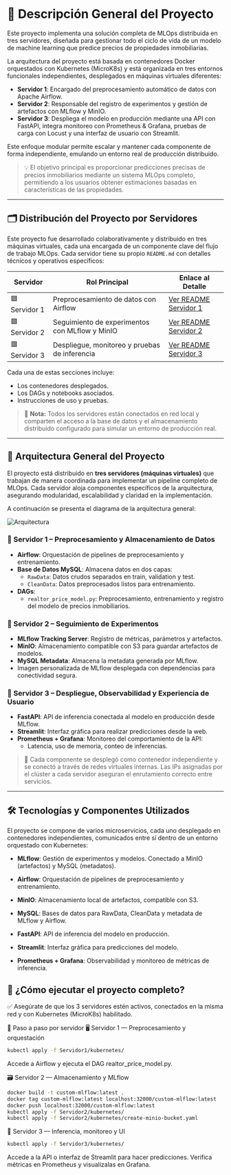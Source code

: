 
# 🧠 Descripción General del Proyecto

Este proyecto implementa una solución completa de MLOps distribuida en tres servidores, diseñada para gestionar todo el ciclo de vida de un modelo de machine learning que predice precios de propiedades inmobiliarias.

La arquitectura del proyecto está basada en contenedores Docker orquestados con Kubernetes (MicroK8s) y está organizada en tres entornos funcionales independientes, desplegados en máquinas virtuales diferentes:

- **Servidor 1**: Encargado del preprocesamiento automático de datos con Apache Airflow.
- **Servidor 2**: Responsable del registro de experimentos y gestión de artefactos con MLflow y MinIO.
- **Servidor 3**: Despliega el modelo en producción mediante una API con FastAPI, integra monitoreo con Prometheus & Grafana, pruebas de carga con Locust y una interfaz de usuario con Streamlit.

Este enfoque modular permite escalar y mantener cada componente de forma independiente, emulando un entorno real de producción distribuido.

> 💡 El objetivo principal es proporcionar predicciones precisas de precios inmobiliarios mediante un sistema MLOps completo, permitiendo a los usuarios obtener estimaciones basadas en características de las propiedades.

---

## 🗂️ Distribución del Proyecto por Servidores

Este proyecto fue desarrollado colaborativamente y distribuido en tres máquinas virtuales, cada una encargada de un componente clave del flujo de trabajo MLOps. Cada servidor tiene su propio `README.md` con detalles técnicos y operativos específicos:

| Servidor | Rol Principal                                   | Enlace al Detalle |
|----------|--------------------------------------------------|-------------------|
| 🟦 Servidor 1 | Preprocesamiento de datos con Airflow           | [Ver README Servidor 1](./Servidor1/README.md) |
| 🟩 Servidor 2 | Seguimiento de experimentos con MLflow y MinIO  | [Ver README Servidor 2](./Servidor2/README.md) |
| 🟥 Servidor 3 | Despliegue, monitoreo y pruebas de inferencia   | [Ver README Servidor 3](./Servidor3/README.md) |

Cada una de estas secciones incluye:
- Los contenedores desplegados.
- Los DAGs y notebooks asociados.
- Instrucciones de uso y pruebas.

> 📌 **Nota:** Todos los servidores están conectados en red local y comparten el acceso a la base de datos y el almacenamiento distribuido configurado para simular un entorno de producción real.

---

## 🧱 Arquitectura General del Proyecto

El proyecto está distribuido en **tres servidores (máquinas virtuales)** que trabajan de manera coordinada para implementar un pipeline completo de MLOps. Cada servidor aloja componentes específicos de la arquitectura, asegurando modularidad, escalabilidad y claridad en la implementación.

A continuación se presenta el diagrama de la arquitectura general:

![Arquitectura](public/General.png)

### 🔹 Servidor 1 – Preprocesamiento y Almacenamiento de Datos
- **Airflow**: Orquestación de pipelines de preprocesamiento y entrenamiento.
- **Base de Datos MySQL**: Almacena datos en dos capas:
  - `RawData`: Datos crudos separados en train, validation y test.
  - `CleanData`: Datos preprocesados listos para entrenamiento.
- **DAGs**:
  - `realtor_price_model.py`: Preprocesamiento, entrenamiento y registro del modelo de precios inmobiliarios.

### 🔸 Servidor 2 – Seguimiento de Experimentos
- **MLflow Tracking Server**: Registro de métricas, parámetros y artefactos.
- **MinIO**: Almacenamiento compatible con S3 para guardar artefactos de modelos.
- **MySQL Metadata**: Almacena la metadata generada por MLflow.
- Imagen personalizada de MLflow desplegada con dependencias para conectividad segura.

### 🔺 Servidor 3 – Despliegue, Observabilidad y Experiencia de Usuario
- **FastAPI**: API de inferencia conectada al modelo en producción desde MLflow.
- **Streamlit**: Interfaz gráfica para realizar predicciones desde la web.
- **Prometheus + Grafana**: Monitoreo del comportamiento de la API:
  - Latencia, uso de memoria, conteo de inferencias.

> 🧩 Cada componente se desplegó como contenedor independiente y se conectó a través de redes virtuales internas. Las IPs asignadas por el clúster a cada servidor aseguran el enrutamiento correcto entre servicios.

---
## 🛠️ Tecnologías y Componentes Utilizados

El proyecto se compone de varios microservicios, cada uno desplegado en contenedores independientes, comunicados entre sí dentro de un entorno orquestado con Kubernetes:

- **MLflow**: Gestión de experimentos y modelos. Conectado a MinIO (artefactos) y MySQL (metadatos).
- **Airflow**: Orquestación de pipelines de preprocesamiento y entrenamiento.
- **MinIO**: Almacenamiento local de artefactos, compatible con S3.
- **MySQL**: Bases de datos para RawData, CleanData y metadata de MLflow y Airflow.

- **FastAPI**: API de inferencia del modelo en producción.
- **Streamlit**: Interfaz gráfica para predicciones del modelo.
- **Prometheus + Grafana**: Observabilidad y monitoreo de métricas de inferencia.


## 🚀 ¿Cómo ejecutar el proyecto completo?
✅ Asegúrate de que los 3 servidores estén activos, conectados en la misma red y con Kubernetes (MicroK8s) habilitado.

🔌 Paso a paso por servidor
🖥️ Servidor 1 — Preprocesamiento y orquestación

```bash
kubectl apply -f Servidor1/kubernetes/
```
Accede a Airflow y ejecuta el DAG realtor_price_model.py.

🗃️ Servidor 2 — Almacenamiento y MLflow

```bash
docker build -t custom-mlflow:latest .
docker tag custom-mlflow:latest localhost:32000/custom-mlflow:latest
docker push localhost:32000/custom-mlflow:latest
kubectl apply -f Servidor2/kubernetes/
kubectl apply -f Servidor2/kubernetes/create-minio-bucket.yaml
```

📡 Servidor 3 — Inferencia, monitoreo y UI

```bash
kubectl apply -f Servidor3/kubernetes/
```

Accede a la API o interfaz de Streamlit para hacer predicciones.
Verifica métricas en Prometheus y visualízalas en Grafana.
